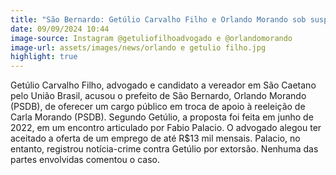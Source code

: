 ```yaml
---
title: "São Bernardo: Getúlio Carvalho Filho e Orlando Morando sob suspeita de troca de favores políticos"
date: 09/09/2024 10:44
image-source: Instagram @getuliofilhoadvogado e @orlandomorando
image-url: assets/images/news/orlando e getulio filho.jpg
highlight: true
---
```


Getúlio Carvalho Filho, advogado e candidato a vereador em São Caetano pelo União Brasil, acusou o prefeito de São Bernardo, Orlando Morando (PSDB), de oferecer um cargo público em troca de apoio à reeleição de Carla Morando (PSDB). Segundo Getúlio, a proposta foi feita em junho de 2022, em um encontro articulado por Fabio Palacio. O advogado alegou ter aceitado a oferta de um emprego de até R$13 mil mensais. Palacio, no entanto, registrou notícia-crime contra Getúlio por extorsão. Nenhuma das partes envolvidas comentou o caso.